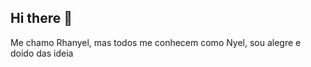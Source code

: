 ## Hi there 👋
Me chamo Rhanyel, mas todos me conhecem como Nyel, sou alegre e doido das ideia 
<!--
**Nyel36/Nyel36** is a ✨ _special_ ✨ repository because its `README.md` (this file) appears on your GitHub profile.

Here are some ideas to get you started:

- 🔭 I’m currently working on ...
- 🌱 I’m currently learning ...
- 👯 I’m looking to collaborate on ...
- 🤔 I’m looking for help with ...
- 💬 Ask me about ...
- 📫 How to reach me: ...
- 😄 Pronouns: ...
- ⚡ Fun fact: gostp de jogar games no tempo livre e dormi, seloko e muito bom kkk->
